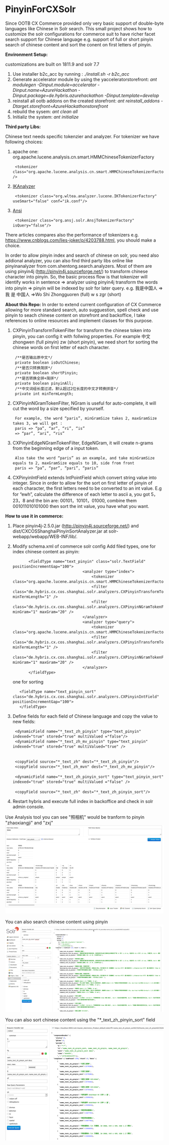 # PinyinForCXSolr

Since OOTB CX Commerce provided only very basic support  of double-byte languages like Chinese in Solr search. This small project shows how to customize the solr configurations for commerce suit to have richer facet search support for Chinese language e.g. support of full or short pinyin search of chinese content and sort the conent on first letters of pinyin.



**Environment Setup:**

customizations are built on 1811.9 and solr 7.7

1. Use installer b2c_acc by running : *./install.sh -r b2c_acc*
2. Generate accelerator module by using the yacceleratorstorefront:  *ant modulegen -Dinput.module=accelerator -Dinput.name=AzureHackathon -Dinput.package=de.hybris.azurehackathon -Dinput.template=develop*
3. reinstall all ootb addons on the created storefront: *ant reinstall_addons -Dtarget.storefront=AzureHackathonstorefront*
4. rebuild the sysem: *ant clean all*
5. Initializ the system: *ant initialize*


**Third party Libs:**

Chinese text needs specific tokenzier and analyzer. For tokenizer we have following choices:
1. apache one: org.apache.lucene.analysis.cn.smart.HMMChineseTokenizerFactory 
        
        <tokenizer class="org.apache.lucene.analysis.cn.smart.HMMChineseTokenizerFactory" />
        
2. [IKAnalyzer](https://github.com/blueshen/ik-analyzer)

        <tokenizer class="org.wltea.analyzer.lucene.IKTokenizerFactory" useSmart="false" conf="ik.conf"/>
        
3. [Ansi](https://github.com/NLPchina/ansj_seg)

        <tokenizer class="org.ansj.solr.AnsjTokenizerFactory"  isQuery="false"/>

There articles compares also the performance of tokenizers e.g. https://www.cnblogs.com/lies-joker/p/4203788.html, you should make a choice.

In order to allow pinyin index and search of chinese on solr, you need also addional analyzer, you can also find third party libs online like pinyinanalyzer from com.shentong.search.analyzers. Most of them are using pinyin4j  (http://pinyin4j.sourceforge.net/) to transform chinese character into pinyin.
So, the basic process flow is that tokenizer will identify works in sentence => analyzer using pinyin4j transform the words into pinyin => pinyin will be indexed by solr for later query.
e.g. 我是中国人 => 我  是  中国人 =>Wo Shi Zhongguoren (full)   w s zgr (short)



**About this Repo:**
In order to extend current configuration of CX Commerce allowing for more standard search, auto sugguestion, spell check and use pinyin to seach chinese content on storefront and backoffice, I take references to online resources and implement classes for this purpose.
1. CXPinyinTransformTokenFilter for transform the chinese token into pinyin, you can config it with follwing properties. For example 中文 zhongwen (full pinyin) zw (short pinyin), we need short for sorting the chinese words on first letter of each character.
        
        /**是否输出原中文*/  
        private boolean isOutChinese;  
        /**是否只转换简拼*/  
        private boolean shortPinyin;  
        /**是否转换全拼+简拼*/  
        private boolean pinyinAll;  
        /**中文词组长度过滤，默认超过2位长度的中文才转换拼音*/  
        private int minTermLength; 

2. CXPinyinNGramTokenFilter, NGram is  useful for auto-complete, it will cut the word by a size specified by yourself.

        For example, the word “paris”, minGramSize takes 2, maxGramSize takes 3, we will get :
        paris => “pa”, “ar”, “ri”, “is”
        => “par”, “ari”, “ris”

3. CXPinyinEdgeNGramTokenFilter, EdgeNGram, it will create n-grams from the beginning edge of a input token.

        Also take the word “paris” as an example, and take minGramSize equals to 2, maxGramSize equals to 10, side from front
        paris => “pa”, “par”, “pari”, “paris”


4. CXPinyinIntField extends IntPointField which convert  string value into integer. Since in order to allow for the sort on first letter of pinyin of each character, the first letters need to be converted to an int value. E.g for “ewh”, calculate the difference of each letter to ascii a, you got 5，23，8 and the bin are: 00101，10101，01000, combine them 001011010101000 then sort the int value, you have what you want.




**How to use it in commerce:**

1.   Place pinyin4j-2.5.0.jar (http://pinyin4j.sourceforge.net/) and dist/CXCOSShanghaiPinyinSortAnalyzer.jar at solr-webapp/webapp/WEB-INF/lib/.
2.   Modify schema.xml of commerce solr config
      Add  filed types, one for index chinese content as pinyin:
      
                <fieldType name="text_pinyin" class="solr.TextField" positionIncrementGap="100">
                                        <analyzer type="index">
                                            <tokenizer class="org.apache.lucene.analysis.cn.smart.HMMChineseTokenizerFactory"/>
                                            <filter class="de.hybris.cx.cos.shanghai.solr.analyzers.CXPinyinTransformTokenFilterFactory" minTermLength="1" />
                                            <filter class="de.hybris.cx.cos.shanghai.solr.analyzers.CXPinyinNGramTokenFilterFactory" minGram="1" maxGram="20" />
                                        </analyzer>
                                        <analyzer type="query">
                                            <tokenizer class="org.apache.lucene.analysis.cn.smart.HMMChineseTokenizerFactory"/>
                                            <filter class="de.hybris.cx.cos.shanghai.solr.analyzers.CXPinyinTransformTokenFilterFactory" minTermLength="1" />
                                            <filter class="de.hybris.cx.cos.shanghai.solr.analyzers.CXPinyinNGramTokenFilterFactory" minGram="1" maxGram="20" />
                                        </analyzer>
                </fieldType>
    
        one for sorting
    
            <fieldType name="text_pinyin_sort" class="de.hybris.cx.cos.shanghai.solr.analyzers.CXPinyinIntField" positionIncrementGap="100">
            </fieldType>
    

3. Define fields for each field of Chinese language and copy the value to new fields:

        <dynamicField name="*_text_zh_pinyin" type="text_pinyin" indexed="true" stored="true" multiValued ="false"/>
        <dynamicField name="*_text_zh_mv_pinyin" type="text_pinyin" indexed="true" stored="true" multiValued="true" />


        <copyField source="*_text_zh" dest="*_text_zh_pinyin"/>
        <copyField source="*_text_zh_mvn" dest="*_text_zh_mv_pinyin"/>

        <dynamicField name="*_text_zh_pinyin_sort" type="text_pinyin_sort" indexed="true" stored="true" multiValued ="false" />

        <copyField source="*_text_zh" dest="*_text_zh_pinyin_sort"/>

4. Restart hybris and execute full index in backoffice and check in solr admin console.
   
  Use Analysis tool you can see "照相机" would be tranform to pinyin "zhaoxiangji" and "zxj" ![screen shot](https://github.com/tonyjiangde/pinyinforcxsolr/blob/master/images/analysis-pinyin.png)

 You can also search chinese content using pinyin ![screen shot](https://github.com/tonyjiangde/pinyinforcxsolr/blob/master/images/search.png)

 You can also sort chinese content using the "*_text_zh_pinyin_sort" field ![screen shot](https://github.com/tonyjiangde/pinyinforcxsolr/blob/master/images/sort.png)
